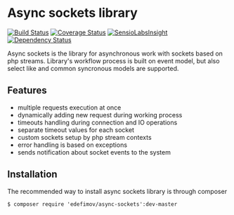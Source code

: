 Async sockets library
=====================

[![Build Status][master-travis-image]][master-travis-url] 
[![Coverage Status][master-coverall-image]][master-coverall-url]
[![SensioLabsInsight][master-sensiolabs-image]][master-sensiolabs-url]
[![Dependency Status][master-versioneye-image]][master-versioneye-url]

Async sockets is the library for asynchronous work with sockets based on php streams. Library's workflow process is built on event model, but also select like and common syncronous models are supported.

## Features

- multiple requests execution at once
- dynamically adding new request during working process
- timeouts handling during connection and IO operations 
- separate timeout values for each socket
- custom sockets setup by php stream contexts
- error handling is based on exceptions
- sends notification about socket events to the system 

## Installation

The recommended way to install async sockets library is through composer

```
$ composer require 'edefimov/async-sockets':dev-master
```

[master-travis-image]: https://img.shields.io/travis/edefimov/async-sockets/master.svg?style=flat
[master-travis-url]: https://travis-ci.org/edefimov/async-sockets
[master-coverall-image]: https://img.shields.io/coveralls/edefimov/async-sockets/master.svg?style=flat
[master-coverall-url]: https://coveralls.io/r/edefimov/async-sockets
[master-sensiolabs-image]: https://img.shields.io/sensiolabs/i/c816a980-e97a-46ae-b334-16c6bfd1ec4a.svg?style=flat
[master-sensiolabs-url]: https://insight.sensiolabs.com/projects/c816a980-e97a-46ae-b334-16c6bfd1ec4a
[master-versioneye-image]: https://www.versioneye.com/user/projects/55525b5706c318305500014b/badge.png?style=flat
[master-versioneye-url]: https://www.versioneye.com/user/projects/55525b5706c318305500014b

